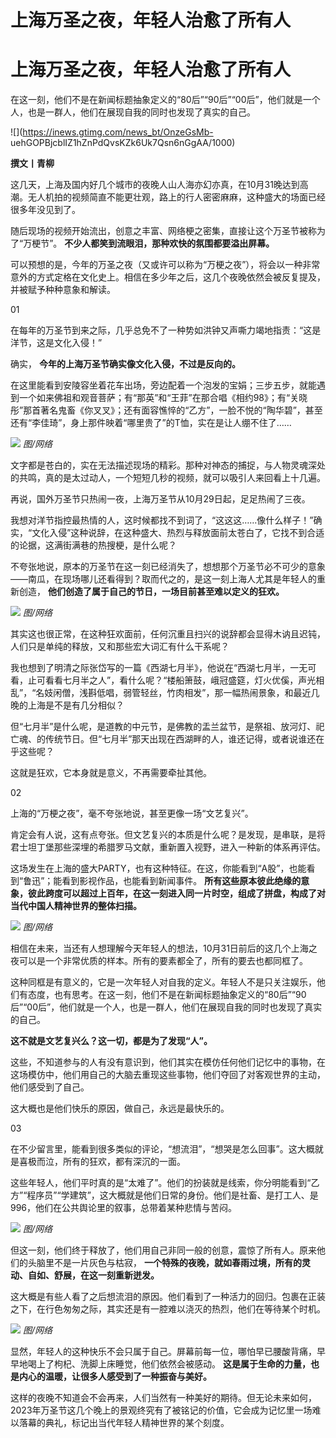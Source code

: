 # 上海万圣之夜，年轻人治愈了所有人

# 上海万圣之夜，年轻人治愈了所有人

在这一刻，他们不是在新闻标题抽象定义的“80后”“90后”“00后”，他们就是一个人，也是一群人，他们在展现自我的同时也发现了真实的自己。

![](https://inews.gtimg.com/news_bt/OnzeGsMb-
uehGOPBjcblIZ1hZnPdQvsKZk6Uk7Qsn6nGgAA/1000)

**撰文丨青柳**

这几天，上海及国内好几个城市的夜晚人山人海亦幻亦真，在10月31晚达到高潮。无人机拍的视频简直不能更壮观，路上的行人密密麻麻，这种盛大的场面已经很多年没见到了。

随后现场的视频开始流出，创意之丰富、网络梗之密集，直接让这个万圣节被称为了“万梗节”。 **不少人都笑到流眼泪，那种欢快的氛围都要溢出屏幕。**

可以预想的是，今年的万圣之夜（又或许可以称为“万梗之夜”），将会以一种非常意外的方式定格在文化史上。相信在多少年之后，这几个夜晚依然会被反复提及，并被赋予种种意象和解读。

01

在每年的万圣节到来之际，几乎总免不了一种势如洪钟又声嘶力竭地指责：“这是洋节，这是文化入侵！”

确实， **今年的上海万圣节确实像文化入侵，不过是反向的。**

在这里能看到安陵容坐着花车出场，旁边配着一个泡发的宝娟；三步五步，就能遇到一个如来佛祖和观音菩萨；有“那英”和“王菲”在那合唱《相约98》；有“关晓彤”那首著名鬼畜《你叉叉》；还有面容憔悴的“乙方”，一脸不悦的“陶华碧”，甚至还有“李佳琦”，身上那件映着“哪里贵了”的T恤，实在是让人绷不住了……

![](https://inews.gtimg.com/news_bt/OSdWLlbt7DMd6Z2Djqr9sEMxGLI7JyDr-861AE7uShFwQAA/1000)
_图/网络_

文字都是苍白的，实在无法描述现场的精彩。那种对神态的捕捉，与人物灵魂深处的共鸣，真的是太过动人，一个短短几秒的视频，就可以吸引人来回看上十几遍。

再说，国外万圣节只热闹一夜，上海万圣节从10月29日起，足足热闹了三夜。

我想对洋节指控最热情的人，这时候都找不到词了，“这这这……像什么样子！”确实，“文化入侵”这种说辞，在这种盛大、热烈与释放面前太苍白了，它找不到合适的论据，这满街满巷的热搜梗，是什么呢？

不夸张地说，原本的万圣节在这一刻已经消失了，想想那个万圣节必不可少的意象——南瓜，在现场哪儿还看得到？取而代之的，是这一刻上海人尤其是年轻人的重新创造，
**他们创造了属于自己的节日，一场目前甚至难以定义的狂欢。**

![](https://inews.gtimg.com/news_bt/OKZWNdlUhkOy5sw_-3ycssHayUh_qZuNjaS4rHQ6B0qUEAA/1000)
_图/网络_

其实这也很正常，在这种狂欢面前，任何沉重且扫兴的说辞都会显得木讷且迟钝，人们只是单纯的释放，又和那些宏大词汇有什么干系呢？

我也想到了明清之际张岱写的一篇《西湖七月半》，他说在“西湖七月半，一无可看，止可看看七月半之人”，看什么呢？“楼船箫鼓，峨冠盛筵，灯火优傒，声光相乱”，“名妓闲僧，浅斟低唱，弱管轻丝，竹肉相发”，那一幅热闹景象，和最近几晚的上海是不是有几分相似？

但“七月半”是什么呢，是道教的中元节，是佛教的盂兰盆节，是祭祖、放河灯、祀亡魂、的传统节日。但“七月半”那天出现在西湖畔的人，谁还记得，或者说谁还在乎这些呢？

这就是狂欢，它本身就是意义，不再需要牵扯其他。

02

上海的“万梗之夜”，毫不夸张地说，甚至更像一场“文艺复兴”。

肯定会有人说，这有点夸张。但文艺复兴的本质是什么呢？是发现，是串联，是将君士坦丁堡那些深埋的希腊罗马文献，重新置入视野，进入一种新的体系再评估。

这场发生在上海的盛大PARTY，也有这种特征。在这，你能看到“A股”，也能看到“鲁迅”；能看到影视作品，也能看到新闻事件。
**所有这些原本彼此绝缘的意象，彼此跨度可以超过上百年，在这一刻进入同一片时空，组成了拼盘，构成了对当代中国人精神世界的整体扫描。**

![](https://inews.gtimg.com/news_bt/OHbadWgNqWe6rEbiE6OpBuauPqaQgaH6au9Xt6gSm6WuMAA/1000)
_图/网络_

相信在未来，当还有人想理解今天年轻人的想法，10月31日前后的这几个上海之夜可以是一个非常优质的样本。所有的要素都全了，所有的要去也都同框了。

这种同框是有意义的，它是一次年轻人对自我的定义。年轻人不是只关注娱乐，他们有态度，也有思考。在这一刻，他们不是在新闻标题抽象定义的“80后”“90后”“00后”，他们就是一个人，也是一群人，他们在展现自我的同时也发现了真实的自己。

**这不就是文艺复兴么？这一切，都是为了发现“人”。**

这些，不知道参与的人有没有意识到，他们其实在模仿任何他们记忆中的事物，在这场模仿中，他们用自己的大脑去重现这些事物，他们夺回了对客观世界的主动，他们感受到了自己。

这大概也是他们快乐的原因，做自己，永远是最快乐的。

03

在不少留言里，能看到很多类似的评论，“想流泪”，“想哭是怎么回事”。这大概就是喜极而泣，所有的狂欢，都有深沉的一面。

这些年轻人，他们平时真的是“太难了”。他们的扮装就是线索，你分明能看到“乙方”“程序员”“学建筑”，这大概就是他们日常的身份。他们是社畜、是打工人、是996，他们在公共舆论里的叙事，总带着某种悲情与苦闷。

![](https://inews.gtimg.com/news_bt/OKEUyfmpROII_DiR8Plf4az2EVJf9oDdaf4Joe51A1PwkAA/1000)
_图/网络_

但这一刻，他们终于释放了，他们用自己非同一般的创意，震惊了所有人。原来他们的头脑里不是一片灰色与枯寂，
**一个特殊的夜晚，就如春雨过境，所有的灵动、自如、舒展，在这一刻重新迸发。**

这大概是有些人看了之后想流泪的原因。他们看到了一种活力的回归。包裹在正装之下，在行色匆匆之际，其实还是有一腔难以浇灭的热烈，他们在等待某个时机。

![](https://inews.gtimg.com/news_bt/O4TAUh7YkFyQvPuCA55dhZtB5O8a_KdYMMzl3hTDHlGdwAA/1000)
_图/网络_

显然，年轻人的这种快乐不会只属于自己。屏幕前每一位，哪怕早已腰酸背痛，早早地喝上了枸杞、洗脚上床睡觉，他们依然会被感动。
**这是属于生命的力量，也是内心的温暖，让很多人感受到了一种振奋与美好。**

这样的夜晚不知道会不会再来，人们当然有一种美好的期待。但无论未来如何，2023年万圣节这几个晚上的景观终究有了被铭记的价值，它会成为记忆里一场难以落幕的典礼，标记出当代年轻人精神世界的某个刻度。

